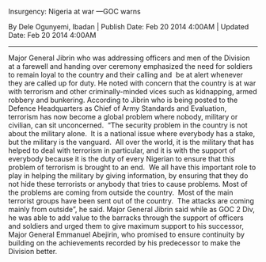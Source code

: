 Insurgency: Nigeria at war —GOC warns

By Dele Ogunyemi, Ibadan | Publish Date: Feb 20 2014 4:00AM | Updated Date: Feb 20 2014 4:00AM

* * * *

Major General Jibrin who was addressing officers and men of the Division at a farewell and handing over ceremony emphasized the need for soldiers to remain loyal to the country and their calling and  be at alert whenever they are called up for duty.
He noted with concern that the country is at war with terrorism and other criminally-minded vices such as kidnapping, armed robbery and bunkering. According to Jibrin who is being posted to the Defence Headquarters as Chief of Army Standards and Evaluation, terrorism has now become a global problem where nobody, military or civilian, can sit unconcerned.
 “The security problem in the country is not about the military alone.  It is a national issue where everybody has a stake, but the military is the vanguard.  All over the world, it is the military that has helped to deal with terrorism in particular, and it is with the support of everybody because it is the duty of every Nigerian to ensure that this problem of terrorism is brought to an end.  We all have this important role to play in helping the military by giving information, by ensuring that they do not hide these terrorists or anybody that tries to cause problems. Most of the problems are coming from outside the country.  Most of the main terrorist groups have been sent out of the country.  The attacks are coming mainly from outside”, he said.
Major General Jibrin said while as GOC 2 Div, he was able to add value to the barracks through the support of officers and soldiers and urged them to give maximum support to his successor, Major General Emmanuel Abejirin, who promised to ensure continuity by building on the achievements recorded by his predecessor to make the Division better.
